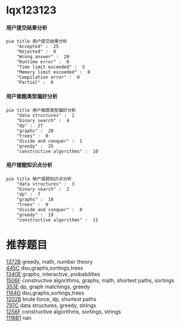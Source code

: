 # lqx123123

<!-- tabs:start -->



#### **用户提交结果分析**

```mermaid
pie title 用户提交结果分析
    "Accepted" :  25
    "Rejected" :  0
    "Wrong answer" :  20
    "Runtime error" :  0
    "Time limit exceeded" :  5
    "Memory limit exceeded" :  0
    "Compilation error" :  0
    "Partial" :  0
```

#### **用户做题类型偏好分析**

```mermaid
pie title 用户做题类型偏好分析
    "data structures" :  1
    "binary search" :  4
    "dp" :  27
    "graphs" :  28
    "trees" :  0
    "divide and conquer" :  1
    "greedy" :  35
    "constructive algorithms" :  10
```
#### **用户错题知识点分析**

```mermaid
pie title 用户错题知识点分析
    "data structures" :  3
    "binary search" :  2
    "dp" :  7
    "graphs" :  10
    "trees" :  9
    "divide and conquer" :  0
    "greedy" :  19
    "constructive algorithms" :  11
```



<!-- tabs:end -->
# 推荐题目
[1372B](https://codeforces.com/contest/1372/problem/B)		greedy,
                        math,
                        number theory		  
[445C](https://codeforces.com/contest/445/problem/C)		dsu,graphs,sortings,trees		  
[1340E](https://codeforces.com/contest/1340/problem/E)		graphs,
                        interactive,
                        probabilities		  
[1506F](https://codeforces.com/contest/1506/problem/F)		constructive algorithms,
                        graphs,
                        math,
                        shortest paths,
                        sortings		  
[353E](https://codeforces.com/contest/353/problem/E)		dp,
                        graph matchings,
                        greedy		  
[1164G](https://codeforces.com/contest/1164/problem/G)		dsu,graphs,sortings,trees		  
[1202B](https://codeforces.com/contest/1202/problem/B)		brute force,
                        dp,
                        shortest paths		  
[797C](https://codeforces.com/contest/797/problem/C)		data structures,
                        greedy,
                        strings		  
[1256F](https://codeforces.com/contest/1256/problem/F)		constructive algorithms,
                        sortings,
                        strings		  
[1116B1](https://codeforces.com/contest/1116B/problem/1)		nan		  
